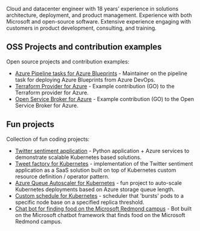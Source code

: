 Cloud and datacenter engineer with 18 years’ experience in solutions architecture, deployment, and product management. Experience with both Microsoft and open-source software. Extensive experience engaging with customers in product development, consulting, and training.

## OSS Projects and contribution examples

Open source projects and contribution examples:

- [Azure Pipeline tasks for Azure Blueprints](https://github.com/neilpeterson/azure-blueprints-pipeline-tasks) - Maintainer on the pipeline task for deploying Azure Blueprints from Azure DevOps. 
- [Terraform Provider for Azure](https://github.com/terraform-providers/terraform-provider-azurerm/pull/2024) - Example contribution (GO) to the Terraform provider for Azure.
- [Open Service Broker for Azure](https://github.com/Azure/open-service-broker-azure/pull/557) - Example contribution (GO) to the Open Service Broker for Azure.

## Fun projects

Collection of fun coding projects:

- [Twitter sentiment application](https://github.com/neilpeterson/twitter-sentiment-for-kubernetes) - Python application + Azure services to demonstrate scalable Kubernetes based solutions.
- [Tweet factory for Kubernetes](https://github.com/neilpeterson/tweet-factory-operator) - implementation of the Twitter sentiment application as a SaaS solution built on top of Kubernetes custom resource definition / operator pattern.
- [Azure Queue Autoscaler for Kubernetes](https://github.com/neilpeterson/kubernetes-auto-scale-azure-crd) - fun project to auto-scale Kubernetes deployments based on Azure storage queue length.
- [Custom schedule for Kubernetes](https://github.com/neilpeterson/kubernetes-burst-scheduler) - scheduler that 'bursts' pods to a specific node base on a specified replica threshold.
- [Chat bot for finding food on the Microsoft Redmond campus](https://github.com/neilpeterson/msft-redmond-dining-bot) - Bot built on the Microsoft chatbot framework that finds food on the Microsoft Redmond campus.
